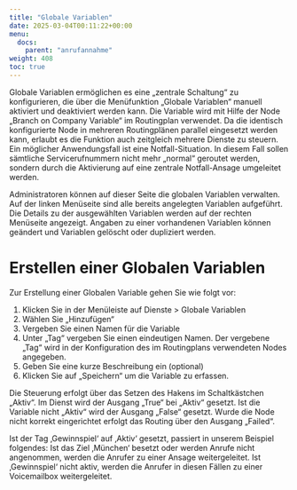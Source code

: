 ```yaml
---
title: "Globale Variablen"
date: 2025-03-04T00:11:22+00:00
menu:
  docs:
    parent: "anrufannahme"
weight: 408
toc: true
---
```


Globale Variablen ermöglichen es eine „zentrale Schaltung“ zu konfigurieren, die über die Menüfunktion „Globale Variablen“ manuell aktiviert und deaktiviert werden kann.
Die Variable wird mit Hilfe der Node „Branch on Company Variable“ im Routingplan verwendet. Da die identisch konfigurierte Node in mehreren Routingplänen parallel eingesetzt werden kann, erlaubt es die Funktion auch zeitgleich mehrere Dienste zu steuern.
Ein möglicher Anwendungsfall ist eine Notfall-Situation. In diesem Fall sollen sämtliche Servicerufnummern nicht mehr „normal“ geroutet werden, sondern durch die Aktivierung auf eine zentrale Notfall-Ansage umgeleitet werden.

Administratoren können auf dieser Seite die globalen Variablen verwalten.
Auf der linken Menüseite sind alle bereits angelegten Variablen aufgeführt. Die Details zu der ausgewählten Variablen werden auf der rechten Menüseite angezeigt.
Angaben zu einer vorhandenen Variablen können geändert und Variablen gelöscht oder dupliziert werden.

# Erstellen einer Globalen Variablen
Zur Erstellung einer Globalen Variable gehen Sie wie folgt vor:
1. Klicken Sie in der Menüleiste auf Dienste > Globale Variablen
2. Wählen Sie „Hinzufügen“
3. Vergeben Sie einen Namen für die Variable
4. Unter „Tag“ vergeben Sie einen eindeutigen Namen. Der vergebene „Tag“ wird in der Konfiguration des im Routingplans verwendeten Nodes angegeben.
5. Geben Sie eine kurze Beschreibung ein (optional)
6. Klicken Sie auf „Speichern“ um die Variable zu erfassen.


Die Steuerung erfolgt über das Setzen des Hakens im Schaltkästchen „Aktiv“.
Im Dienst wird der Ausgang „True“ bei „Aktiv“ gesetzt. Ist die Variable nicht „Aktiv“ wird der Ausgang „False“ gesetzt.
Wurde die Node nicht korrekt eingerichtet erfolgt das Routing über den Ausgang „Failed“.

Ist der Tag ‚Gewinnspiel‘ auf ‚Aktiv‘ gesetzt, passiert in unserem Beispiel folgendes:
Ist das Ziel ‚München‘ besetzt oder werden Anrufe nicht angenommen, werden die Anrufer zu einer Ansage weitergeleitet.
Ist ‚Gewinnspiel‘ nicht aktiv, werden die Anrufer in diesen Fällen zu einer Voicemailbox weitergeleitet.
